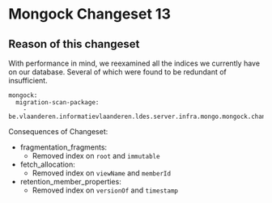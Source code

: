 # Mongock Changeset 13

## Reason of this changeset
With performance in mind, we reexamined all the indices we currently have on our database. Several of which were found to be redundant of insufficient.

```
mongock:
  migration-scan-package:
    - be.vlaanderen.informatievlaanderen.ldes.server.infra.mongo.mongock.changeset13
```

Consequences of Changeset:
* fragmentation_fragments:
  * Removed index on `root` and `immutable`
* fetch_allocation:
  * Removed index on `viewName` and `memberId`
* retention_member_properties:
  * Removed index on `versionOf` and `timestamp`